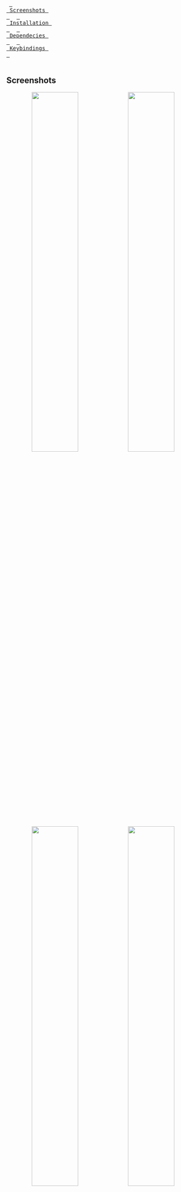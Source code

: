 &ensp;[<kbd> <br> Screenshots <br> </kbd>](#Screenshots)&ensp;
&ensp;[<kbd> <br> Installation <br> </kbd>](#Installation)&ensp;
&ensp;[<kbd> <br> Dependecies <br> </kbd>](#Dependecies)&ensp;
&ensp;[<kbd> <br> Keybindings <br> </kbd>](#Keybindings)&ensp;
<br><br></div>

## Screenshots

<p align="center">
  <img align="center" width="49%" src="https://raw.githubusercontent.com/Matejejko/GUI-sakura-Win/rdme/1.png" />
  <img align="center" width="49%" src="https://raw.githubusercontent.com/Matejejko/GUI-sakura-Win/rdme/2.png" />
  <img align="center" width="49%" src="https://raw.githubusercontent.com/Matejejko/GUI-sakura-Win/rdme/3.png" />
  <img align="center" width="49%" src="https://raw.githubusercontent.com/Matejejko/GUI-sakura-Win/rdme/4.png" />

</p>

<br>
